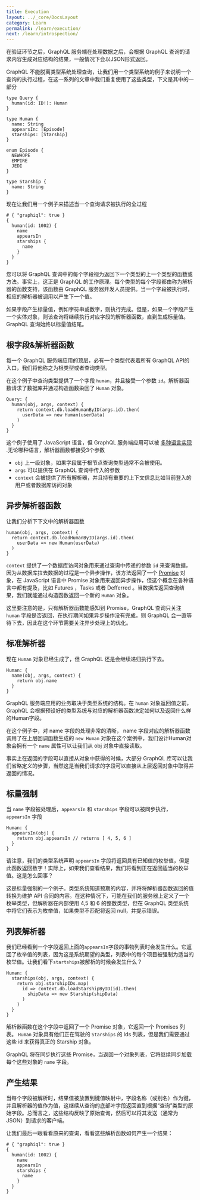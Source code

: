 ```yaml
---
title: Execution
layout: ../_core/DocsLayout
category: Learn
permalink: /learn/execution/
next: /learn/introspection/
---
```


在验证环节之后，GraphQL 服务端在处理数据之后，会根据 GraphQL 查询的请求内容生成对应结构的结果，一般情况下会以JSON形式返回。

GraphQL 不能脱离类型系统处理查询，让我们用一个类型系统的例子来说明一个查询的执行过程，在这一系列的文章中我们重复使用了这些类型，下文是其中的一部分

```
type Query {
  human(id: ID!): Human
}

type Human {
  name: String
  appearsIn: [Episode]
  starships: [Starship]
}

enum Episode {
  NEWHOPE
  EMPIRE
  JEDI
}

type Starship {
  name: String
}
```

现在让我们用一个例子来描述当一个查询请求被执行的全过程

```
# { "graphiql": true }
{
  human(id: 1002) {
    name
    appearsIn
    starships {
      name
    }
  }
}
```

您可以将 GraphQL 查询中的每个字段视为返回下一个类型的上一个类型的函数或方法。事实上，这正是 GraphQL 的工作原理。每个类型的每个字段都由称为解析器的函数支持，该函数由 GraphQL 服务器开发人员提供。当一个字段被执行时，相应的解析器被调用以产生下一个值。

如果字段产生标量值，例如字符串或数字，则执行完成。但是，如果一个字段产生一个实体对象，则该查询将继续执行对应字段的解析器函数，直到生成标量值。GraphQL 查询始终以标量值结尾。



## 根字段&解析器函数

每一个 GraphQL 服务端应用的顶层，必有一个类型代表着所有 GraphQL API的入口，我们将他称之为根类型或者查询类型。

在这个例子中查询类型提供了一个字段 `human`，并且接受一个参数 `id`。解析器函数请求了数据库并通过构造函数染回了 `Human` 对象。

```
Query: {
  human(obj, args, context) {
    return context.db.loadHumanByID(args.id).then(
      userData => new Human(userData)
    )
  }
}
```

这个例子使用了 JavaScript 语言，但 GraphQL 服务端应用可以被 [多种语言实现](https://github.com/whisperfairy/graphql-china.github.io/blob/zh-cn/code) .无论哪种语言，解析器函数都接受3个参数

- `obj` 上一级对象，如果字段属于根节点查询类型通常不会被使用。
- `args` 可以提供在 GraphQL 查询中传入的参数
- `context` 会被提供了所有解析器，并且持有重要的上下文信息比如当前登入的用户或者数据库访问对象

## 异步解析器函数

让我们分析下下文中的解析器函数

```
human(obj, args, context) {
  return context.db.loadHumanByID(args.id).then(
    userData => new Human(userData)
  )
}
```

`context` 提供了一个数据库访问对象用来通过查询中传递的参数 `id` 来查询数据，因为从数据库拉去数据的过程是一个异步操作，该方法返回了一个 [Promise](https://developer.mozilla.org/en-US/docs/Web/JavaScript/Reference/Global_Objects/Promise) 对象，在 JavaScript 语言中 Promise 对象用来返回异步操作，但这个概念在各种语言中都有提及，比如 Futures ，Tasks 或者 Defferred 。当数据库返回查询结果，我们就能通过构造函数返回一个新的 `Human` 对象。

这里要注意的是，只有解析器函数能感知到 Promise，GraphQL 查询只关注 `human` 字段是否返回，在执行期间如果异步操作没有完成，则 GraphQL 会一直等待下去，因此在这个环节需要关注异步处理上的优化。

## 标准解析器

现在 `Human` 对象已经生成了，但 GraphQL 还是会继续递归执行下去。

```
Human: {
  name(obj, args, context) {
    return obj.name
  }
}
```

GraphQL 服务端应用的业务取决于类型系统的结构。在 `human` 对象返回值之前，GraphQL 会根据预设好的类型系统与对应的解析器函数决定如何以及返回什么样的Human字段。

在这个例子中，对 name 字段的处理非常的清晰， name 字段对应的解析器函数调用了在上层回调函数生成的 `new Human` 对象在这个案例中，我们设计Human对象会拥有一个 `name` 属性可以让我们从 obj 对象中直接读取。

事实上在返回的字段可以直接从对象中获得的时候，大部分 GraphQL 库可以让我们省略定义的步骤，当然这是当我们请求的字段可以直接从上层返回对象中取得并返回的情况。

## 标量强制

当 `name` 字段被处理后，`appearsIn` 和 `starships` 字段可以被同步执行， `appearsIn` 字段

```
Human: {
  appearsIn(obj) {
    return obj.appearsIn // returns [ 4, 5, 6 ]
  }
}
```

请注意，我们的类型系统声明 `appearsIn` 字段将返回具有已知值的枚举值，但是此函数返回数字！实际上，如果我们查看结果，我们将看到正在返回适当的枚举值。这是怎么回事？

这是标量强制的一个例子。类型系统知道预期的内容，并将将解析器函数返回的值转换为维护 API 合同的内容。在这种情况下，可能在我们的服务器上定义了一个枚举类型，但解析器在内部使用 4,5 和 6 的整数类型，但在 GraphQL 类型系统中将它们表示为枚举值，如果类型不匹配将返回 null，并提示错误。

## 列表解析器

我们已经看到一个字段返回上面的`appearsIn`字段的事物列表时会发生什么。它返回了枚举值的列表，因为这是系统期望的类型，列表中的每个项目被强制为适当的枚举值。让我们看下`startships`被解析的时候会发生什么？

```
Human: {
  starships(obj, args, context) {
    return obj.starshipIDs.map(
      id => context.db.loadStarshipByID(id).then(
        shipData => new Starship(shipData)
      )
    )
  }
}
```

解析器函数在这个字段中返回了一个 Promise 对象，它返回一个 Promises 列表。 `Human` 对象具有他们正在驾驶的 `Starships` 的 ids 列表，但是我们需要通过这些 id 来获得真正的 Starship 对象。

GraphQL 将在同步执行这些 Promise，当返回一个对象列表，它将继续同步加载每个这些对象的 `name` 字段。

## 产生结果

当每个字段被解析时，结果值被放置到键值映射中，字段名称（或别名）作为键，并且解析器的值作为值，这继续从查询的底部叶字段返回直到根据“查询”类型的原始字段。总而言之，这些结构反映了原始查询，然后可以将其发送（通常为 JSON）到请求的客户端。

让我们最后一眼看看原来的查询，看看这些解析函数如何产生一个结果：
```
# { "graphiql": true }
{
  human(id: 1002) {
    name
    appearsIn
    starships {
      name
    }
  }
}
```
